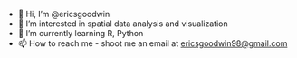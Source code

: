 - 👋 Hi, I’m @ericsgoodwin
- 👀 I’m interested in spatial data analysis and visualization
- 🌱 I’m currently learning R, Python
- 📫 How to reach me - shoot me an email at ericsgoodwin98@gmail.com

<!---
ericsgoodwin/ericsgoodwin is a ✨ special ✨ repository because its `README.md` (this file) appears on your GitHub profile.
You can click the Preview link to take a look at your changes.
--->
